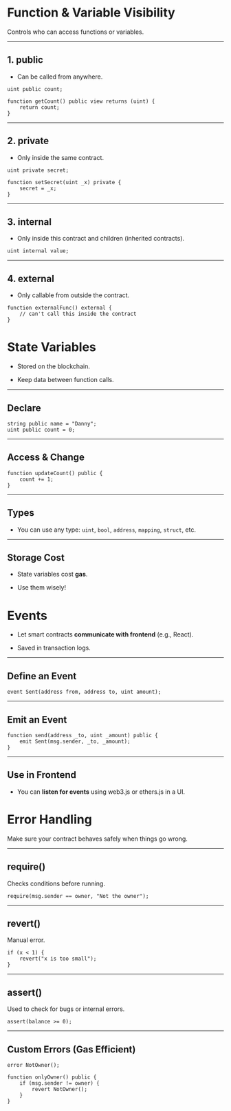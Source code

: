 # Function & Variable Visibility

Controls who can access functions or variables.

---

## 1. **public**

- Can be called from anywhere.
    

```solidity
uint public count;

function getCount() public view returns (uint) {
    return count;
}
```

---

## 2. **private**

- Only inside the same contract.
    

```solidity
uint private secret;

function setSecret(uint _x) private {
    secret = _x;
}
```

---

## 3. **internal**

- Only inside this contract and children (inherited contracts).
    

```solidity
uint internal value;
```

---

## 4. **external**

- Only callable from outside the contract.
    

```solidity
function externalFunc() external {
    // can't call this inside the contract
}
```
# State Variables

- Stored on the blockchain.
    
- Keep data between function calls.
    

---

## Declare

```solidity
string public name = "Danny";
uint public count = 0;
```

---

## Access & Change

```solidity
function updateCount() public {
    count += 1;
}
```

---

## Types

- You can use any type: `uint`, `bool`, `address`, `mapping`, `struct`, etc.
    

---

## Storage Cost

- State variables cost **gas**.
    
- Use them wisely!

 
# Events

- Let smart contracts **communicate with frontend** (e.g., React).
    
- Saved in transaction logs.
    

---

## Define an Event

```solidity
event Sent(address from, address to, uint amount);
```

---

## Emit an Event

```solidity
function send(address _to, uint _amount) public {
    emit Sent(msg.sender, _to, _amount);
}
```

---

## Use in Frontend

- You can **listen for events** using web3.js or ethers.js in a UI.

# Error Handling

Make sure your contract behaves safely when things go wrong.

---

## require()

Checks conditions before running.

```solidity
require(msg.sender == owner, "Not the owner");
```

---

## revert()

Manual error.

```solidity
if (x < 1) {
    revert("x is too small");
}
```

---

## assert()

Used to check for bugs or internal errors.

```solidity
assert(balance >= 0);
```

---

## Custom Errors (Gas Efficient)

```solidity
error NotOwner();

function onlyOwner() public {
    if (msg.sender != owner) {
        revert NotOwner();
    }
}
```
